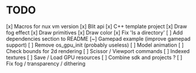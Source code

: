 # TODO

[x] Macros for nux vm version
[x] Blit api
[x] C++ template project
[x] Draw fog effect
[x] Draw primitives
[x] Draw color
[x] Fix 'Is a directory'
[ ] Add dependencies section to README
[~] Gamepad example (improve gamepad support)
[ ] Remove os_gpu_init (probably useless)
[ ] Model animation
[ ] Check bounds for 2d rendering
[ ] Scissor / Viewport commands
[ ] Indexed textures
[ ] Save / Load GPU resources
[ ] Combine sdk and projects ?
[ ] Fix fog / transparency / dithering
